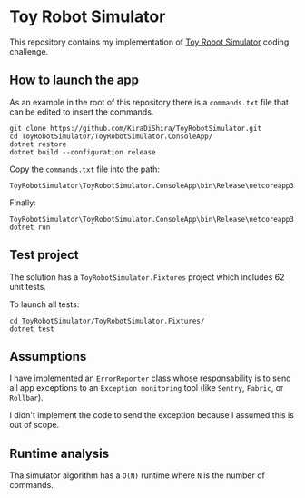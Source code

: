 # Toy Robot Simulator

This repository contains my implementation of [Toy Robot Simulator](https://github.com/nandowalter-lm/toy_robot#toy-robot-simulator) coding challenge.

## How to launch the app

As an example in the root of this repository there is a `commands.txt` file that can be edited to insert the commands.

```
git clone https://github.com/KiraDiShira/ToyRobotSimulator.git
cd ToyRobotSimulator/ToyRobotSimulator.ConsoleApp/
dotnet restore
dotnet build --configuration release
```

Copy the `commands.txt` file into the path:

```
ToyRobotSimulator\ToyRobotSimulator.ConsoleApp\bin\Release\netcoreapp3.0\
```

Finally:

```
ToyRobotSimulator\ToyRobotSimulator.ConsoleApp\bin\Release\netcoreapp3.0\
dotnet run 
```

## Test project

The solution has a `ToyRobotSimulator.Fixtures` project which includes 62 unit tests.

To launch all tests:

```
cd ToyRobotSimulator/ToyRobotSimulator.Fixtures/
dotnet test
```

## Assumptions

I have implemented an `ErrorReporter` class whose responsability is to send all app exceptions to an `Exception monitoring` tool (like `Sentry`, `Fabric`, or `Rollbar`).

I didn't implement the code to send the exception because I assumed this is out of scope.

## Runtime analysis

Tha simulator algorithm has a `O(N)` runtime where `N` is the number of commands.
